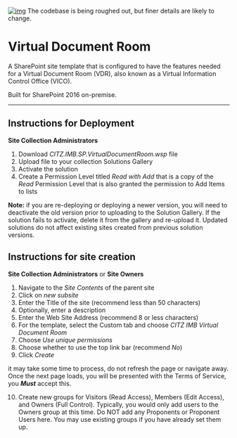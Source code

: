 [![img](https://img.shields.io/badge/Lifecycle-Maturing-007EC6)](https://github.com/bcgov/repomountie/blob/master/doc/lifecycle-badges.md)
The codebase is being roughed out, but finer details are likely to change.

# Virtual Document Room

A SharePoint site template that is configured to have the features needed for a Virtual Document Room (VDR), also known as a Virtual Information Control Office (VICO).

Built for SharePoint 2016 on-premise.

---

## Instructions for Deployment

**Site Collection Administrators**

1. Download _CITZ.IMB.SP.VirtualDocumentRoom.wsp_ file
2. Upload file to your collection Solutions Gallery
3. Activate the solution
4. Create a Permission Level titled _Read with Add_ that is a copy of the _Read_ Permission Level that is also granted the permission to Add Items to lists

**Note:** if you are re-deploying or deploying a newer version, you will need to deactivate the old version prior to uploading to the Solution Gallery. If the solution fails to activate, delete it from the gallery and re-upload it. Updated solutions do not affect existing sites created from previous solution versions.

## Instructions for site creation

**Site Collection Administrators** or **Site Owners**

1. Navigate to the _Site Contents_ of the parent site
2. Click on _new subsite_
3. Enter the Title of the site (recommend less than 50 characters)
4. Optionally, enter a description
5. Enter the Web Site Address (recommend 8 or less characters)
6. For the template, select the Custom tab and choose _CITZ IMB Virtual Document Room_
7. Choose _Use unique permissions_
8. Choose whether to use the top link bar (recommend _No_)
9. Click _Create_

it may take some time to process, do not refresh the page or navigate away. Once the next page loads, you will be presented with the Terms of Service, you **_Must_** accept this.

10. Create new groups for Visitors (Read Access), Members (Edit Access), and Owners (Full Control). Typically, you would only add users to the Owners group at this time. Do NOT add any Proponents or Proponent Users here. You may use existing groups if you have already set them up.
